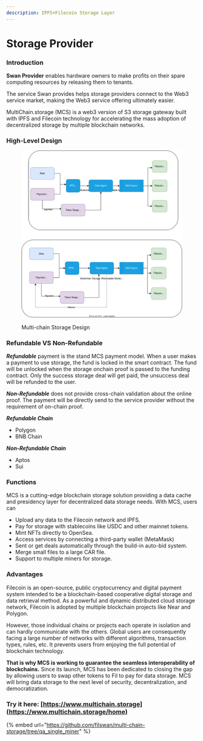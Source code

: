 ```yaml
---
description: IPFS+Filecoin Storage Layer
---
```


# Storage Provider

### **Introduction**

**Swan Provider** enables hardware owners to make profits on their spare computing resources by releasing them to tenants.

The service Swan provides helps storage providers connect to the Web3 service market, making the Web3 service offering ultimately easier.

MultiChain.storage (MCS) is a web3 version of S3 storage gateway built with IPFS and Filecoin technology for accelerating the mass adoption of decentralized storage by multiple blockchain networks.

### High-Level Design

<figure><img src="../../.gitbook/assets/Filswan Deal Process-MCS.drawio.svg" alt=""><figcaption><p>Multi-chain Storage Design</p></figcaption></figure>

### Refundable VS Non-Refundable

_**Refundable**_ payment is the stand MCS payment model. When a user makes a payment to use storage, the fund is locked in the smart contract. The fund will be unlocked when the storage onchain proof is passed to the funding contract. Only the success storage deal will get paid, the unsuccess deal will be refunded to the user.

_**Non-Refundable**_ does not provide cross-chain validation about the online proof. The payment will be directly send to the service provider without the requirement of on-chain proof.

_**Refundable Chain**_

* Polygon
* BNB Chain

_**Non-Refundable Chain**_

* Aptos
* Sui

### **Functions**

MCS is a cutting-edge blockchain storage solution providing a data cache and presidency layer for decentralized data storage needs. With MCS, users can&#x20;

* Upload any data to the Filecoin network and IPFS.
* Pay for storage with stablecoins like USDC and other mainnet tokens.
* Mint NFTs directly to OpenSea.
* Access services by connecting a third-party wallet (MetaMask)
* Sent or get deals automatically through the build-in auto-bid system.
* Merge small files to a large CAR file.
* Support to multiple miners for storage.

### **Advantages**

Filecoin is an open-source, public cryptocurrency and digital payment system intended to be a blockchain-based cooperative digital storage and data retrieval method. As a powerful and dynamic distributed cloud storage network, Filecoin is adopted by multiple blockchain projects like Near and Polygon.

However, those individual chains or projects each operate in isolation and can hardly communicate with the others. Global users are consequently facing a large number of networks with different algorithms, transaction types, rules, etc. It prevents users from enjoying the full potential of blockchain technology.

**That is why MCS is working to guarantee the seamless interoperability of blockchains.** Since its launch, MCS has been dedicated to closing the gap by allowing users to swap other tokens to Fil to pay for data storage. MCS will bring data storage to the next level of security, decentralization, and democratization.

### Try it here: [https://www.multichain.storage](https://www.multichain.storage/home)



{% embed url="https://github.com/filswan/multi-chain-storage/tree/qa_single_miner" %}
